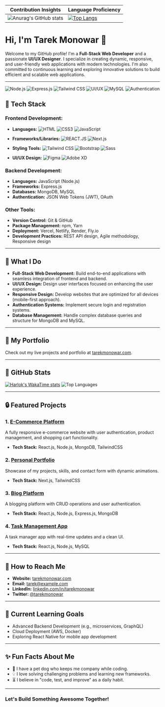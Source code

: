 | Contribution Insights | Language Proficiency|
|------------|-------------|
| ![Anurag's GitHub stats](https://github-readme-stats.vercel.app/api?username=monowar93&show_icons=true&show=reviews,discussions_started,discussions_answered,prs_merged,prs_merged_percentage) | [![Top Langs](https://github-readme-stats.vercel.app/api/top-langs/?username=monowar93&layout=pie&show_icons=true)](https://github.com/anuraghazra/github-readme-stats) |


# Hi, I'm Tarek Monowar 👋

Welcome to my GitHub profile! I'm a **Full-Stack Web Developer** and a passionate **UI/UX Designer**. I specialize in creating dynamic, responsive, and user-friendly web applications with modern technologies. I'm also committed to continuous learning and exploring innovative solutions to build efficient and scalable web applications.

---



![Node.js](https://img.shields.io/badge/Node.js-339933?style=for-the-badge&logo=node.js&logoColor=white)
![Express.js](https://img.shields.io/badge/Express.js-000000?style=for-the-badge&logo=express&logoColor=white)
![Tailwind CSS](https://img.shields.io/badge/Tailwind%20CSS-38B2AC?style=for-the-badge&logo=tailwind-css&logoColor=white)
![UI/UX](https://img.shields.io/badge/UI%2FUX-FF4081?style=for-the-badge&logo=figma&logoColor=white)
![MySQL](https://img.shields.io/badge/MySQL-4479A1?style=for-the-badge&logo=mysql&logoColor=white)
![Authentication](https://img.shields.io/badge/Authentication-3B5998?style=for-the-badge&logo=auth0&logoColor=white)


## 🔧 **Tech Stack**

### Frontend Development:
- **Languages:** ![HTML](https://img.shields.io/badge/HTML-E34F26?style=for-the-badge&logo=html5&logoColor=white)
 ![CSS3](https://img.shields.io/badge/CSS3-1572B6?style=for-the-badge&logo=css3&logoColor=white)
 ![JavaScript](https://img.shields.io/badge/JavaScript-ES6%2B-F7DF1E?style=for-the-badge&logo=javascript&logoColor=black)

- **Frameworks/Libraries:** ![REACT.JS](https://img.shields.io/badge/React-61DAFB?style=for-the-badge&logo=react&logoColor=black) ![Next.js](https://img.shields.io/badge/Next.js-000000?style=for-the-badge&logo=next.js&logoColor=white)
- **Styling Tools:** ![Tailwind CSS](https://img.shields.io/badge/Tailwind%20CSS-38B2AC?style=for-the-badge&logo=tailwind-css&logoColor=white) ![Bootstrap](https://img.shields.io/badge/Bootstrap-7952B3?style=for-the-badge&logo=bootstrap&logoColor=white)
 ![Sass](https://img.shields.io/badge/Sass-CC6699?style=for-the-badge&logo=sass&logoColor=white)

- **UI/UX Design:** ![Figma](https://img.shields.io/badge/Figma-F24E1E?style=for-the-badge&logo=figma&logoColor=white)
![Adobe XD](https://img.shields.io/badge/Adobe%20XD-FF61F6?style=for-the-badge&logo=adobe%20xd&logoColor=white)


### Backend Development:
- **Languages:** JavaScript (Node.js)
- **Frameworks:** Express.js
- **Databases:** MongoDB, MySQL
- **Authentication:** JSON Web Tokens (JWT), OAuth

### Other Tools:
- **Version Control:** Git & GitHub
- **Package Management:** npm, Yarn
- **Deployment:** Vercel, Netlify, Render, Fly.io
- **Development Practices:** REST API design, Agile methodology, Responsive design

---

## 🌟 **What I Do**

- **Full-Stack Web Development:** Build end-to-end applications with seamless integration of frontend and backend.
- **UI/UX Design:** Design user interfaces focused on enhancing the user experience.
- **Responsive Design:** Develop websites that are optimized for all devices (mobile-first approach).
- **Authentication Systems:** Implement secure login and registration systems.
- **Database Management:** Handle complex database queries and structure for MongoDB and MySQL.

---

## 🔼 **My Portfolio**

Check out my live projects and portfolio at [tarekmonowar.com](https://tarekmonowar.com).

---

## 🔖 **GitHub Stats**

[![Harlok's WakaTime stats](https://github-readme-stats.vercel.app/api/wakatime?username=monowar93)](https://github.com/monowar93/github-readme-stats)
![Top Languages](https://github-readme-stats.vercel.app/api/top-langs/?username=monowar93&layout=compact&theme=radical)


---

## 🔒 **Featured Projects**

### 1. [E-Commerce Platform](https://github.com/tarekmonowar/e-commerce)
A fully responsive e-commerce website with user authentication, product management, and shopping cart functionality.
- **Tech Stack:** React.js, Node.js, MongoDB, TailwindCSS

### 2. [Personal Portfolio](https://github.com/tarekmonowar/portfolio)
Showcase of my projects, skills, and contact form with dynamic animations.
- **Tech Stack:** Next.js, TailwindCSS

### 3. [Blog Platform](https://github.com/tarekmonowar/blog-platform)
A blogging platform with CRUD operations and user authentication.
- **Tech Stack:** React.js, Node.js, Express.js, MongoDB

### 4. [Task Management App](https://github.com/tarekmonowar/task-manager)
A task manager app with real-time updates and a clean UI.
- **Tech Stack:** React.js, Node.js, MySQL

---

## 🚀 **How to Reach Me**

- **Website:** [tarekmonowar.com](https://tarekmonowar.com)
- **Email:** [tarek@example.com](mailto:tarek@example.com)
- **LinkedIn:** [linkedin.com/in/tarekmonowar](https://linkedin.com/in/tarekmonowar)
- **Twitter:** [@tarekmonowar](https://twitter.com/tarekmonowar)

---

## 🔄 **Current Learning Goals**

- Advanced Backend Development (e.g., microservices, GraphQL)
- Cloud Deployment (AWS, Docker)
- Exploring React Native for mobile app development

---

## ✨ **Fun Facts About Me**

- 🐶 I have a pet dog who keeps me company while coding.
- 💡 I love solving challenging problems and learning new frameworks.
- ⏳ I believe in "code, test, and improve" as a daily habit.

---

### Let's Build Something Awesome Together!


<!--
**tarekmonowar/tarekmonowar** is a ✨ _special_ ✨ repository because its `README.md` (this file) appears on your GitHub profile.

Here are some ideas to get you started:

- 🔭 I’m currently working on ...
- 🌱 I’m currently learning ...
- 👯 I’m looking to collaborate on ...
- 🤔 I’m looking for help with ...
- 💬 Ask me about ...
- 📫 How to reach me: ...
- 😄 Pronouns: ...
- ⚡ Fun fact: ...
-->
